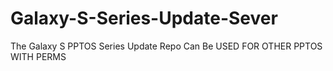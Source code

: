 # Galaxy-S-Series-Update-Sever
The Galaxy S PPTOS Series Update Repo
Can Be USED FOR OTHER PPTOS WITH PERMS

